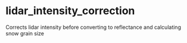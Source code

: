 # lidar_intensity_correction
Corrects lidar intensity before converting to reflectance and calculating snow grain size
